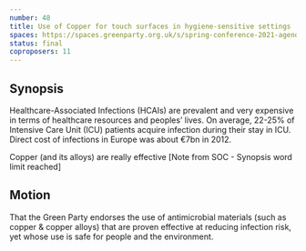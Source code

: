 ```yaml
---
number: 48
title: Use of Copper for touch surfaces in hygiene-sensitive settings
spaces: https://spaces.greenparty.org.uk/s/spring-conference-2021-agenda-forum2/?contentId=77797
status: final
coproposers: 11
---
```

## Synopsis

Healthcare-Associated Infections (HCAIs) are prevalent and very expensive in terms of healthcare resources and peoples’ lives. On average, 22-25% of Intensive Care Unit (ICU) patients acquire infection during their stay in ICU. Direct cost of infections in Europe was about €7bn in 2012.

Copper (and its alloys) are really effective [Note from SOC - Synopsis word limit reached]

## Motion

That the Green Party endorses the use of antimicrobial materials (such as copper & copper alloys) that are proven effective at reducing infection risk, yet whose use is safe for people and the environment.
